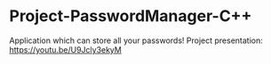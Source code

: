 # Project-PasswordManager-C++

Application which can store all your passwords!
Project presentation: https://youtu.be/U9Jcly3ekyM
